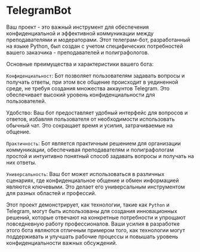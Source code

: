 # TelegramBot
Ваш проект - это важный инструмент для обеспечения конфиденциальной и эффективной коммуникации между преподавателями и модераторами. Этот телеграм-бот, разработанный на языке Python, был создан с учетом специфических потребностей вашего заказчика - преподавателей и полиграфологов.

Основные преимущества и характеристики вашего бота:

```Конфиденциальност```: Бот позволяет пользователям задавать вопросы и получать ответы, при этом все общение происходит в уединенной среде, не требуя создания множества аккаунтов Telegram. Это обеспечивает высокий уровень конфиденциальности для пользователей.

Удобство: Ваш бот предоставляет удобный интерфейс для вопросов и ответов, избавляя пользователя от необходимости использовать обычный чат. Это сокращает время и усилия, затрачиваемые на общение.

```Практичность```: Бот является практичным решением для организации коммуникации, обеспечивая преподавателям и полиграфологам простой и интуитивно понятный способ задавать вопросы и получать на них ответы.

```Универсальность```: Ваш бот может использоваться в различных сценариях, где конфиденциальное общение и обмен информацией являются ключевыми. Это делает его универсальным инструментом для разных областей и профессий.

Этот проект демонстрирует, как технологии, такие как ```Python``` и Telegram, могут быть использованы для создания инновационных решений, которые отвечают на конкретные потребности и упрощают повседневную работу профессионалов. Ваши усилия в разработке этого бота являются отличным примером того, как технологии могут поддерживать и улучшать рабочие процессы и повышать уровень конфиденциальности важных обсуждений.

